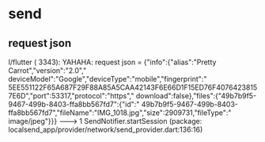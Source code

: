 # send

## request json
I/flutter ( 3343): YAHAHA: request json = {"info":{"alias":"Pretty Carrot","version":"2.0","
deviceModel":"Google","deviceType":"mobile","fingerprint":"
5EE551122F65A687F29F88A85A5CAA42143F6E66D1F15ED76F40764238157E6D","port":53317,"protocol":"https","
download":false},"files":{"49b7b9f5-9467-499b-8403-ffa8bb567fd7":{"id":"
49b7b9f5-9467-499b-8403-ffa8bb567fd7","fileName":"IMG_1018.jpg","size":2909731,"fileType":"
image/jpeg"}}} ---> 1 SendNotifier.startSession (package:
localsend_app/provider/network/send_provider.dart:136:16)